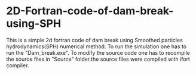 # 2D-Fortran-code-of-dam-break-using-SPH
This is a simple 2d fortran code of dam break using Smoothed particles hydrodynamics(SPH) numerical method.
To run the simulation one has to run the "Dam_break.exe". 
To modify the source code one has to recompile the source files in "Source" folder.the source files were compiled with ifort compiler.

